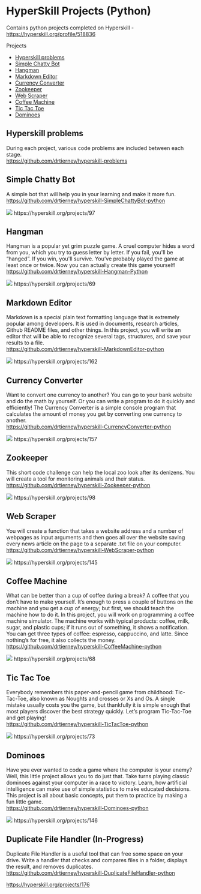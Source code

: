 # HyperSkill Projects (Python)
Contains python projects completed on Hyperskill -  
https://hyperskill.org/profile/518836  

<!-- START doctoc generated TOC please keep comment here to allow auto update -->
<!-- DON'T EDIT THIS SECTION, INSTEAD RE-RUN doctoc TO UPDATE -->
Projects

- [Hyperskill problems](#hyperskill-problems)
- [Simple Chatty Bot](#simple-chatty-bot)
- [Hangman](#hangman)
- [Markdown Editor](#markdown-editor)
- [Currency Converter](#currency-converter)
- [Zookeeper](#zookeeper)
- [Web Scraper](#web-scraper)
- [Coffee Machine](#coffee-machine)
- [Tic Tac Toe](#tic-tac-toe)
- [Dominoes](#dominoes)

<!-- END doctoc generated TOC please keep comment here to allow auto update -->

## Hyperskill problems
During each project, various code problems are included between each stage.      
https://github.com/drtierney/hyperskill-problems  

## Simple Chatty Bot
A simple bot that will help you in your learning and make it more fun.   
https://github.com/drtierney/hyperskill-SimpleChattyBot-python  

<img src="https://github.com/drtierney/hyperskill-SimpleChattyBot-python/blob/main/simple-chatty-bot.gif"/>
https://hyperskill.org/projects/97

## Hangman
Hangman is a popular yet grim puzzle game. A cruel computer hides a word from you, which you try to guess letter by letter. If you fail, you'll be “hanged”. If you win, you'll survive. You’ve probably played the game at least once or twice. Now you can actually create this game yourself!  
https://github.com/drtierney/hyperskill-Hangman-Python  

<img src="https://github.com/drtierney/hyperskill-Hangman-python/blob/main/hangman.gif"/>  
https://hyperskill.org/projects/69

## Markdown Editor
Markdown is a special plain text formatting language that is extremely popular among developers. It is used in documents, research articles, Github README files, and other things. In this project, you will write an editor that will be able to recognize several tags, structures, and save your results to a file.  
https://github.com/drtierney/hyperskill-MarkdownEditor-python  

<img src="https://github.com/drtierney/hyperskill-MarkdownEditor-python/blob/main/markdown-editor.gif"/>  
https://hyperskill.org/projects/162

## Currency Converter
Want to convert one currency to another? You can go to your bank website and do the math by yourself. Or you can write a program to do it quickly and efficiently! The Currency Converter is a simple console program that calculates the amount of money you get by converting one currency to another.  
https://github.com/drtierney/hyperskill-CurrencyConverter-python  

<img src="https://github.com/drtierney/hyperskill-CurrencyConverter-python/blob/main/currency-converter.gif"/>  
https://hyperskill.org/projects/157

## Zookeeper
This short code challenge can help the local zoo look after its denizens. You will create a tool for monitoring animals and their status.  
https://github.com/drtierney/hyperskill-Zookeeper-python  

<img src="https://github.com/drtierney/hyperskill-Zookeeper-python/blob/main/zookeeper.gif"/>  
https://hyperskill.org/projects/98


## Web Scraper
You will create a function that takes a website address and a number of webpages as input arguments and then goes all over the website saving every news article on the page to a separate .txt file on your computer.  
https://github.com/drtierney/hyperskill-WebScraper-python  

<img src="https://github.com/drtierney/hyperskill-WebScraper-python/blob/main/web-scraper.gif"/>  
https://hyperskill.org/projects/145

## Coffee Machine
What can be better than a cup of coffee during a break? A coffee that you don’t have to make yourself. It’s enough to press a couple of buttons on the machine and you get a cup of energy; but first, we should teach the machine how to do it. In this project, you will work on programming a coffee machine simulator. The machine works with typical products: coffee, milk, sugar, and plastic cups; if it runs out of something, it shows a notification. You can get three types of coffee: espresso, cappuccino, and latte. Since nothing’s for free, it also collects the money.  
https://github.com/drtierney/hyperskill-CoffeeMachine-python  

<img src="https://github.com/drtierney/hyperskill-CoffeeMachine-python/blob/main/coffee-machine.gif"/>  
https://hyperskill.org/projects/68

## Tic Tac Toe
Everybody remembers this paper-and-pencil game from childhood: Tic-Tac-Toe, also known as Noughts and crosses or Xs and Os. A single mistake usually costs you the game, but thankfully it is simple enough that most players discover the best strategy quickly. Let’s program Tic-Tac-Toe and get playing!  
https://github.com/drtierney/hyperskill-TicTacToe-python  

<img src="https://github.com/drtierney/hyperskill-TicTacToe-python/blob/main/tic-tac-toe.gif"/>  
https://hyperskill.org/projects/73  

## Dominoes
Have you ever wanted to code a game where the computer is your enemy? Well, this little project allows you to do just that. Take turns playing classic dominoes against your computer in a race to victory. Learn, how artificial intelligence can make use of simple statistics to make educated decisions. This project is all about basic concepts, put them to practice by making a fun little game.  
https://github.com/drtierney/hyperskill-Dominoes-python  

<img src="https://github.com/drtierney/hyperskill-Dominoes-python/blob/main/dominoes.gif"/>
https://hyperskill.org/projects/146  

## Duplicate File Handler (In-Progress)
Duplicate File Handler is a useful tool that can free some space on your drive. Write a handler that checks and compares files in a folder, displays the result, and removes duplicates.  
https://github.com/drtierney/hyperskill-DuplicateFileHandler-python  

https://hyperskill.org/projects/176
